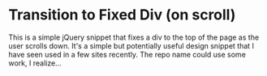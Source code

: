 <h1>Transition to Fixed Div (on scroll)</h1>

This is a simple jQuery snippet that fixes a div to the top of the page as the user scrolls down. It's a simple but potentially useful design snippet that I have seen used in a few sites recently. The repo name could use some work, I realize...
